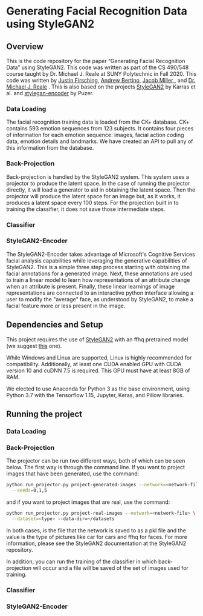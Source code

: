 # Generating Facial Recognition Data using StyleGAN2

## Overview

This is the code repository for the paper “Generating Facial Recognition Data”
using StyleGAN2. This code was written as part of the CS 490/548 course taught
by Dr. Michael J. Reale at SUNY Polytechnic in Fall 2020. This code was written
by [Justin Firsching](https://github.com/JustinFirsching), [Andrew
Bertino](https://github.com/AndrewBert), [Jacob Miller
](https://github.com/jmiller9991), and [Dr. Michael J.
Reale](https://github.com/PrimarchOfTheSpaceWolves) . This is also based on the
projects [StyleGAN2](https://github.com/NVlabs/stylegan2) by Karras et al. and
[stylegan-encoder](https://github.com/Puzer/stylegan-encoder) by Puzer.

### Data Loading

The facial recognition training data is loaded from the CK+ database. 
CK+ contains 593 emotion sequences from 123 subjects. It contains four pieces of information
for each emotion sequence: images, facial action coding data, emotion details and landmarks. 
We have created an API to pull any of this information from the database. 

### Back-Projection

Back-projection is handled by the StyleGAN2 system. This system uses a
projector to produce the latent space. In the case of running the projector
directly, it will load a generator to aid in obtaining the latent space. Then
the projector will produce the latent space for an image but, as it works, it
produces a latent space every 100 steps. For the projection built in to
training the classifier, it does not save those intermediate steps.

### Classifier

### StyleGAN2-Encoder

The StyleGAN2-Encoder takes advantage of Microsoft's Cognitive Services facial
analysis capabilities while leveraging the generative capabilities of
StyleGAN2. This is a simple three step process starting with obtaining the
facial annotations for a generated image. Next, these annotations are used to
train a linear model to learn how representations of an attribute change when
an attribute is present. Finally, these linear learnings of image
representations are connected to an interactive python interface allowing a
user to modify the "average" face, as understood by StyleGAN2, to make a facial
feature more or less present in the image.

## Dependencies and Setup
This project requires the use of [StyleGAN2](https://github.com/NVlabs/StyleGAN2)
with an ffhq pretrained model (we suggest
[this](https://drive.google.com/file/d/1igxv6ZP4TFGe_392B-qnSqXnglTKH5yo/view?usp=sharing)
one).

While Windows and Linux are supported, Linux is highly recommended for
compatibility. Additionally, at least one CUDA enabled GPU with CUDA version 10
and cuDNN 7.5 is required. This GPU must have at least 8GB of RAM.

We elected to use Anaconda for Python 3 as the base environment, using Python
3.7 with the Tensorflow 1.15, Jupyter, Keras, and Pillow libraries.

## Running the project

### Data Loading

### Back-Projection

The projector can be run two different ways, both of which can be seen below.
The first way is through the command line. If you want to project images that
have been generated, use the command:
```sh
python run_projector.py project-generated-images --network=<network-file> \
  --seeds=0,1,5
```
and if you want to project images that are real, use the command:
```sh
python run_projector.py project-real-images --network=<network-file> \
  --dataset=<type> --data-dir=~/datasets
```
In both cases, <network-file> is the file that the network is saved to as a pkl
file and the <type> value is the type of pictures like car for cars and ffhq
for faces. For more information, please see the StyleGAN2 documentation at the
StyleGAN2 repository.

In addition, you can run the training of the classifier in which
back-projection will occur and a file will be saved of the set of images used
for training.

### Classifier

### StyleGAN2-Encoder
